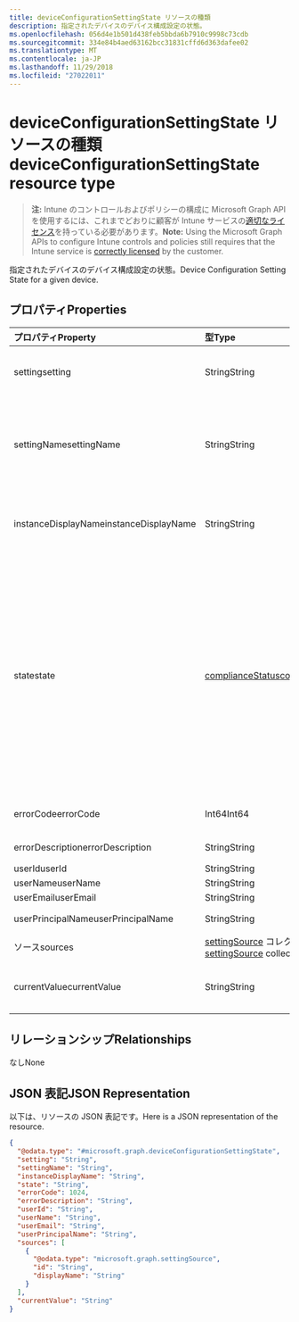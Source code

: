 ```yaml
---
title: deviceConfigurationSettingState リソースの種類
description: 指定されたデバイスのデバイス構成設定の状態。
ms.openlocfilehash: 056d4e1b501d438feb5bbda6b7910c9998c73cdb
ms.sourcegitcommit: 334e84b4aed63162bcc31831cffd6d363dafee02
ms.translationtype: MT
ms.contentlocale: ja-JP
ms.lasthandoff: 11/29/2018
ms.locfileid: "27022011"
---
```

# <a name="deviceconfigurationsettingstate-resource-type"></a><span data-ttu-id="061b0-103">deviceConfigurationSettingState リソースの種類</span><span class="sxs-lookup"><span data-stu-id="061b0-103">deviceConfigurationSettingState resource type</span></span>

> <span data-ttu-id="061b0-104">**注:** Intune のコントロールおよびポリシーの構成に Microsoft Graph API を使用するには、これまでどおりに顧客が Intune サービスの[適切なライセンス](https://go.microsoft.com/fwlink/?linkid=839381)を持っている必要があります。</span><span class="sxs-lookup"><span data-stu-id="061b0-104">**Note:** Using the Microsoft Graph APIs to configure Intune controls and policies still requires that the Intune service is [correctly licensed](https://go.microsoft.com/fwlink/?linkid=839381) by the customer.</span></span>

<span data-ttu-id="061b0-105">指定されたデバイスのデバイス構成設定の状態。</span><span class="sxs-lookup"><span data-stu-id="061b0-105">Device Configuration Setting State for a given device.</span></span>
## <a name="properties"></a><span data-ttu-id="061b0-106">プロパティ</span><span class="sxs-lookup"><span data-stu-id="061b0-106">Properties</span></span>
|<span data-ttu-id="061b0-107">プロパティ</span><span class="sxs-lookup"><span data-stu-id="061b0-107">Property</span></span>|<span data-ttu-id="061b0-108">型</span><span class="sxs-lookup"><span data-stu-id="061b0-108">Type</span></span>|<span data-ttu-id="061b0-109">説明</span><span class="sxs-lookup"><span data-stu-id="061b0-109">Description</span></span>|
|:---|:---|:---|
|<span data-ttu-id="061b0-110">setting</span><span class="sxs-lookup"><span data-stu-id="061b0-110">setting</span></span>|<span data-ttu-id="061b0-111">String</span><span class="sxs-lookup"><span data-stu-id="061b0-111">String</span></span>|<span data-ttu-id="061b0-112">レポートされている設定値です。</span><span class="sxs-lookup"><span data-stu-id="061b0-112">The setting that is being reported</span></span>|
|<span data-ttu-id="061b0-113">settingName</span><span class="sxs-lookup"><span data-stu-id="061b0-113">settingName</span></span>|<span data-ttu-id="061b0-114">String</span><span class="sxs-lookup"><span data-stu-id="061b0-114">String</span></span>|<span data-ttu-id="061b0-115">レポートされている、ローカライズされた設定名またはユーザー フレンドリな設定名です</span><span class="sxs-lookup"><span data-stu-id="061b0-115">Localized/user friendly setting name that is being reported</span></span>|
|<span data-ttu-id="061b0-116">instanceDisplayName</span><span class="sxs-lookup"><span data-stu-id="061b0-116">instanceDisplayName</span></span>|<span data-ttu-id="061b0-117">String</span><span class="sxs-lookup"><span data-stu-id="061b0-117">String</span></span>|<span data-ttu-id="061b0-118">レポートされている設定インスタンスの名前です。</span><span class="sxs-lookup"><span data-stu-id="061b0-118">Name of setting instance that is being reported.</span></span>|
|<span data-ttu-id="061b0-119">state</span><span class="sxs-lookup"><span data-stu-id="061b0-119">state</span></span>|[<span data-ttu-id="061b0-120">complianceStatus</span><span class="sxs-lookup"><span data-stu-id="061b0-120">complianceStatus</span></span>](../resources/intune-shared-compliancestatus.md)|<span data-ttu-id="061b0-121">設定のコンプライアンスの状態です。</span><span class="sxs-lookup"><span data-stu-id="061b0-121">The compliance state of the setting.</span></span> <span data-ttu-id="061b0-122">可能な値は、`unknown`、`notApplicable`、`compliant`、`remediated`、`nonCompliant`、`error`、`conflict`、`notAssigned` です。</span><span class="sxs-lookup"><span data-stu-id="061b0-122">Possible values are: `unknown`, `notApplicable`, `compliant`, `remediated`, `nonCompliant`, `error`, `conflict`, `notAssigned`.</span></span>|
|<span data-ttu-id="061b0-123">errorCode</span><span class="sxs-lookup"><span data-stu-id="061b0-123">errorCode</span></span>|<span data-ttu-id="061b0-124">Int64</span><span class="sxs-lookup"><span data-stu-id="061b0-124">Int64</span></span>|<span data-ttu-id="061b0-125">設定のエラー コード</span><span class="sxs-lookup"><span data-stu-id="061b0-125">Error code for the setting</span></span>|
|<span data-ttu-id="061b0-126">errorDescription</span><span class="sxs-lookup"><span data-stu-id="061b0-126">errorDescription</span></span>|<span data-ttu-id="061b0-127">String</span><span class="sxs-lookup"><span data-stu-id="061b0-127">String</span></span>|<span data-ttu-id="061b0-128">エラーの説明</span><span class="sxs-lookup"><span data-stu-id="061b0-128">Error description</span></span>|
|<span data-ttu-id="061b0-129">userId</span><span class="sxs-lookup"><span data-stu-id="061b0-129">userId</span></span>|<span data-ttu-id="061b0-130">String</span><span class="sxs-lookup"><span data-stu-id="061b0-130">String</span></span>|<span data-ttu-id="061b0-131">UserId</span><span class="sxs-lookup"><span data-stu-id="061b0-131">UserId</span></span>|
|<span data-ttu-id="061b0-132">userName</span><span class="sxs-lookup"><span data-stu-id="061b0-132">userName</span></span>|<span data-ttu-id="061b0-133">String</span><span class="sxs-lookup"><span data-stu-id="061b0-133">String</span></span>|<span data-ttu-id="061b0-134">UserName</span><span class="sxs-lookup"><span data-stu-id="061b0-134">UserName</span></span>|
|<span data-ttu-id="061b0-135">userEmail</span><span class="sxs-lookup"><span data-stu-id="061b0-135">userEmail</span></span>|<span data-ttu-id="061b0-136">String</span><span class="sxs-lookup"><span data-stu-id="061b0-136">String</span></span>|<span data-ttu-id="061b0-137">UserEmail</span><span class="sxs-lookup"><span data-stu-id="061b0-137">UserEmail</span></span>|
|<span data-ttu-id="061b0-138">userPrincipalName</span><span class="sxs-lookup"><span data-stu-id="061b0-138">userPrincipalName</span></span>|<span data-ttu-id="061b0-139">String</span><span class="sxs-lookup"><span data-stu-id="061b0-139">String</span></span>|<span data-ttu-id="061b0-140">UserPrincipalName。</span><span class="sxs-lookup"><span data-stu-id="061b0-140">UserPrincipalName.</span></span>|
|<span data-ttu-id="061b0-141">ソース</span><span class="sxs-lookup"><span data-stu-id="061b0-141">sources</span></span>|<span data-ttu-id="061b0-142">[settingSource](../resources/intune-deviceconfig-settingsource.md) コレクション</span><span class="sxs-lookup"><span data-stu-id="061b0-142">[settingSource](../resources/intune-deviceconfig-settingsource.md) collection</span></span>|<span data-ttu-id="061b0-143">投稿ポリシー</span><span class="sxs-lookup"><span data-stu-id="061b0-143">Contributing policies</span></span>|
|<span data-ttu-id="061b0-144">currentValue</span><span class="sxs-lookup"><span data-stu-id="061b0-144">currentValue</span></span>|<span data-ttu-id="061b0-145">String</span><span class="sxs-lookup"><span data-stu-id="061b0-145">String</span></span>|<span data-ttu-id="061b0-146">デバイスに関する設定の現在の値</span><span class="sxs-lookup"><span data-stu-id="061b0-146">Current value of setting on device</span></span>|

## <a name="relationships"></a><span data-ttu-id="061b0-147">リレーションシップ</span><span class="sxs-lookup"><span data-stu-id="061b0-147">Relationships</span></span>
<span data-ttu-id="061b0-148">なし</span><span class="sxs-lookup"><span data-stu-id="061b0-148">None</span></span>
## <a name="json-representation"></a><span data-ttu-id="061b0-149">JSON 表記</span><span class="sxs-lookup"><span data-stu-id="061b0-149">JSON Representation</span></span>
<span data-ttu-id="061b0-150">以下は、リソースの JSON 表記です。</span><span class="sxs-lookup"><span data-stu-id="061b0-150">Here is a JSON representation of the resource.</span></span>
<!-- {
  "blockType": "resource",
  "@odata.type": "microsoft.graph.deviceConfigurationSettingState"
}
-->
``` json
{
  "@odata.type": "#microsoft.graph.deviceConfigurationSettingState",
  "setting": "String",
  "settingName": "String",
  "instanceDisplayName": "String",
  "state": "String",
  "errorCode": 1024,
  "errorDescription": "String",
  "userId": "String",
  "userName": "String",
  "userEmail": "String",
  "userPrincipalName": "String",
  "sources": [
    {
      "@odata.type": "microsoft.graph.settingSource",
      "id": "String",
      "displayName": "String"
    }
  ],
  "currentValue": "String"
}
```



